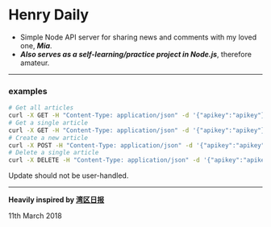 # Henry Daily

- Simple Node API server for sharing news and comments with my loved one, ***Mia***.
- ***Also serves as a self-learning/practice project in Node.js***, therefore amateur.  
---
### examples
```bash
# Get all articles
curl -X GET -H "Content-Type: application/json" -d '{"apikey":"apikey"}' http://localhost:3000/api/v1/article/
# Get a single article
curl -X GET -H "Content-Type: application/json" -d '{"apikey":"apikey"}' http://localhost:3000/api/v1/article/7
# Create a new article
curl -X POST -H "Content-Type: application/json" -d '{"apikey":"apikey","url":"url","comment":"comment"}' http://localhost:3000/api/v1/article 
# Delete a single article
curl -X DELETE -H "Content-Type: application/json" -d '{"apikey":"apikey"}' http://localhost:3000/api/v1/article/7
```
Update should not be user-handled.

---
**Heavily inspired by [湾区日报](https://wanqu.co/b/7/2015-05-24-behind-the-scenes.html)**

11th March 2018
